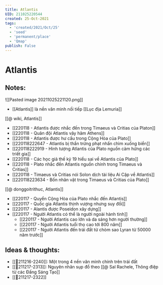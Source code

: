 ```yaml
---
title: Atlantis
UID: 211025220544
created: 25-Oct-2021
tags:
  - 'created/2021/Oct/25'
  - 'seed'
  - 'permanent/place'
  - 'Qmap'
publish: False
---
```

# Atlantis

## Notes:
![[Pasted image 20211025221120.png]]

- [[Atlantis]] là nền văn minh nối tiếp [[Lục địa Lemuria]]

[[@ wiki, Atlantis]]

- [[220118 - Atlantis được nhắc đến trong Timaeus và Critias của Platon]]
- [[220118 - Quân đội Atlantis vây hãm Athens]]
- [[220118 - Atlantis được hư cấu trong Cộng Hòa của Plato]]
- [[220118222647 - Atlantis bị thần trừng phạt nhấn chìm xuống biển]]
- [[220118222919 - Hình tượng Atlantis của Plato nguồn cảm hứng các triết gia]]
- [[220118 - Các học giả thế kỷ 19 hiểu sai về Atlantis của Plato]]
- [[220118 - Plato nhắc đến Atlantis nguồn chính trong Timaeus và Critias]]
- [[220118 - Timaeus và Critias nói Solon dịch tài liệu Ai Cập về Atlantis]]
- [[220118223634 - Bốn nhân vật trong Timaeus và Critias của Plato]]

[[@ donggoitrithuc, Atlantis]]

- [[220117 - Quyển Cộng Hòa của Plato nhắc đến Atlantis]]
- [[220117 - Quốc gia Atlantis thịnh vượng nhưng suy đồi]]
- [[220117 - Alantis được Poseidon xây dựng]]
- [[220117 - Người Atlantis có thể là người ngoài hành tinh]]
	- [[220117 - Người Atlantis cao lớn và da sáng hơn người thường]]
	- [[220117 - Người Atlantis tuổi thọ cao tới 800 năm]]
	- [[220117 - Người Atlantis đến trái đất từ chòm sao Lyran từ 50000 năm trước]]

## Ideas & thoughts:
- [[💬211216-2240]]: Một trong 4 nền văn minh chính trên trái đất
- [[💬211217-2313]]: Nguyên nhân sụp đổ theo [[@ Sal Rachele, Thông điệp từ các Đấng Sáng Tạo]]
- [[💬211217-2322]]

